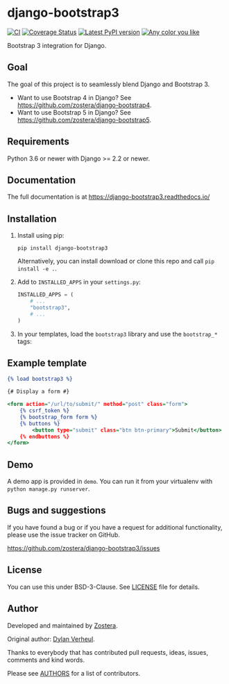 # django-bootstrap3

[![CI](https://github.com/zostera/django-bootstrap3/workflows/CI/badge.svg?branch=main)](https://github.com/zostera/django-bootstrap3/actions?workflow=CI)
[![Coverage Status](https://coveralls.io/repos/github/zostera/django-bootstrap3/badge.svg?branch=main)](https://coveralls.io/github/zostera/django-bootstrap3?branch=main)
[![Latest PyPI version](https://img.shields.io/pypi/v/django-bootstrap3.svg)](https://pypi.python.org/pypi/django-bootstrap3)
[![Any color you like](https://img.shields.io/badge/code%20style-black-000000.svg)](https://github.com/ambv/black)

Bootstrap 3 integration for Django.

## Goal

The goal of this project is to seamlessly blend Django and Bootstrap 3.

- Want to use Bootstrap 4 in Django? See https://github.com/zostera/django-bootstrap4.
- Want to use Bootstrap 5 in Django? See https://github.com/zostera/django-bootstrap5.

## Requirements

Python 3.6 or newer with Django >= 2.2 or newer.

## Documentation

The full documentation is at https://django-bootstrap3.readthedocs.io/

## Installation

1. Install using pip:

    ```shell script
    pip install django-bootstrap3
    ```
   
   Alternatively, you can install download or clone this repo and call ``pip install -e .``.

2. Add to `INSTALLED_APPS` in your `settings.py`:

   ```python
   INSTALLED_APPS = (
       # ...
       "bootstrap3",
       # ...
   )
   ````

3. In your templates, load the `bootstrap3` library and use the `bootstrap_*` tags:

## Example template

```djangotemplate
{% load bootstrap3 %}

{# Display a form #}

<form action="/url/to/submit/" method="post" class="form">
    {% csrf_token %}
    {% bootstrap_form form %}
    {% buttons %}
        <button type="submit" class="btn btn-primary">Submit</button>
    {% endbuttons %}
</form>
```

Demo
----

A demo app is provided in `demo`. You can run it from your virtualenv with `python manage.py runserver`.


Bugs and suggestions
--------------------

If you have found a bug or if you have a request for additional functionality, please use the issue tracker on GitHub.

https://github.com/zostera/django-bootstrap3/issues


License
-------

You can use this under BSD-3-Clause. See [LICENSE](LICENSE) file for details.


Author
------

Developed and maintained by [Zostera](https://zostera.nl).

Original author: [Dylan Verheul](https://github.com/dyve).

Thanks to everybody that has contributed pull requests, ideas, issues, comments and kind words.

Please see [AUTHORS](AUTHORS) for a list of contributors.
